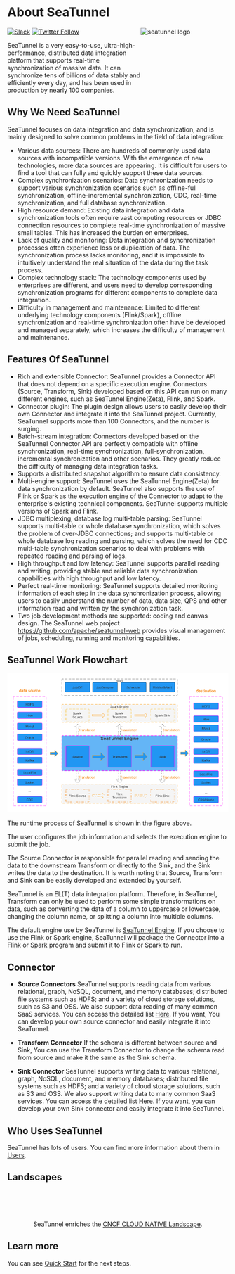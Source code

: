 # About SeaTunnel

<img src="https://seatunnel.apache.org/image/logo.png" alt="seatunnel logo" width="200px" height="200px" align="right" />

[![Slack](https://img.shields.io/badge/slack-%23seatunnel-4f8eba?logo=slack)](https://s.apache.org/seatunnel-slack)
[![Twitter Follow](https://img.shields.io/twitter/follow/ASFSeaTunnel.svg?label=Follow&logo=twitter)](https://twitter.com/ASFSeaTunnel)

SeaTunnel is a very easy-to-use, ultra-high-performance, distributed data integration platform that supports real-time
synchronization of massive data. It can synchronize tens of billions of data stably and efficiently every day, and has
been used in production by nearly 100 companies.

## Why We Need SeaTunnel

SeaTunnel focuses on data integration and data synchronization, and is mainly designed to solve common problems in the field of data integration:

- Various data sources: There are hundreds of commonly-used data sources with incompatible versions. With the emergence of new technologies, more data sources are appearing. It is difficult for users to find a tool that can fully and quickly support these data sources.
- Complex synchronization scenarios: Data synchronization needs to support various synchronization scenarios such as offline-full synchronization, offline-incremental synchronization, CDC, real-time synchronization, and full database synchronization.
- High resource demand: Existing data integration and data synchronization tools often require vast computing resources or JDBC connection resources to complete real-time synchronization of massive small tables. This has increased the burden on enterprises.
- Lack of quality and monitoring: Data integration and synchronization processes often experience loss or duplication of data. The synchronization process lacks monitoring, and it is impossible to intuitively understand the real situation of the data during the task process.
- Complex technology stack: The technology components used by enterprises are different, and users need to develop corresponding synchronization programs for different components to complete data integration.
- Difficulty in management and maintenance: Limited to different underlying technology components (Flink/Spark), offline synchronization and real-time synchronization often have be developed and managed separately, which increases the difficulty of management and maintenance.

## Features Of SeaTunnel

- Rich and extensible Connector: SeaTunnel provides a Connector API that does not depend on a specific execution engine. Connectors (Source, Transform, Sink) developed based on this API can run on many different engines, such as SeaTunnel Engine(Zeta), Flink, and Spark.
- Connector plugin: The plugin design allows users to easily develop their own Connector and integrate it into the SeaTunnel project. Currently, SeaTunnel supports more than 100 Connectors, and the number is surging.
- Batch-stream integration: Connectors developed based on the SeaTunnel Connector API are perfectly compatible with offline synchronization, real-time synchronization, full-synchronization, incremental synchronization and other scenarios. They greatly reduce the difficulty of managing data integration tasks.
- Supports a distributed snapshot algorithm to ensure data consistency.
- Multi-engine support: SeaTunnel uses the SeaTunnel Engine(Zeta) for data synchronization by default. SeaTunnel also supports the use of Flink or Spark as the execution engine of the Connector to adapt to the enterprise's existing technical components. SeaTunnel supports multiple versions of Spark and Flink.
- JDBC multiplexing, database log multi-table parsing: SeaTunnel supports multi-table or whole database synchronization, which solves the problem of over-JDBC connections; and supports multi-table or whole database log reading and parsing, which solves the need for CDC multi-table synchronization scenarios to deal with problems with repeated reading and parsing of logs.
- High throughput and low latency: SeaTunnel supports parallel reading and writing, providing stable and reliable data synchronization capabilities with high throughput and low latency.
- Perfect real-time monitoring: SeaTunnel supports detailed monitoring information of each step in the data synchronization process, allowing users to easily understand the number of data, data size, QPS and other information read and written by the synchronization task.
- Two job development methods are supported: coding and canvas design. The SeaTunnel web project https://github.com/apache/seatunnel-web provides visual management of jobs, scheduling, running and monitoring capabilities.

## SeaTunnel Work Flowchart

![SeaTunnel Work Flowchart](images/architecture_diagram.png)

The runtime process of SeaTunnel is shown in the figure above.

The user configures the job information and selects the execution engine to submit the job.

The Source Connector is responsible for parallel reading and sending the data to the downstream Transform or directly to the Sink, and the Sink writes the data to the destination. It is worth noting that Source, Transform and Sink can be easily developed and extended by yourself.

SeaTunnel is an EL(T) data integration platform. Therefore, in SeaTunnel, Transform can only be used to perform some simple transformations on data, such as converting the data of a column to uppercase or lowercase, changing the column name, or splitting a column into multiple columns.

The default engine use by SeaTunnel is [SeaTunnel Engine](seatunnel-engine/about.md). If you choose to use the Flink or Spark engine, SeaTunnel will package the Connector into a Flink or Spark program and submit it to Flink or Spark to run.

## Connector

- **Source Connectors** SeaTunnel supports reading data from various relational, graph, NoSQL, document, and memory databases; distributed file systems such as HDFS; and a variety of cloud storage solutions, such as S3 and OSS. We also support data reading of many common SaaS services. You can access the detailed list [Here](connector-v2/source). If you want, You can develop your own source connector and easily integrate it into SeaTunnel.

- **Transform Connector** If the schema is different between source and Sink, You can use the Transform Connector to change the schema read from source and make it the same as the Sink schema.

- **Sink Connector** SeaTunnel supports writing data to various relational, graph, NoSQL, document, and memory databases; distributed file systems such as HDFS; and a variety of cloud storage solutions, such as S3 and OSS. We also support writing data to many common SaaS services. You can access the detailed list [Here](connector-v2/sink). If you want, you can develop your own Sink connector and easily integrate it into SeaTunnel.

## Who Uses SeaTunnel

SeaTunnel has lots of users. You can find more information about them in [Users](https://seatunnel.apache.org/user).

## Landscapes

<p align="center">
<br/><br/>
<img src="https://landscape.cncf.io/images/left-logo.svg" width="150" alt=""/>&nbsp;&nbsp;<img src="https://landscape.cncf.io/images/right-logo.svg" width="200" alt=""/>
<br/><br/>
SeaTunnel enriches the <a href="https://landscape.cncf.io/?item=app-definition-and-development--streaming-messaging--seatunnel">CNCF CLOUD NATIVE Landscape</a >.
</p >

## Learn more

You can see [Quick Start](start-v2/locally/deployment.md) for the next steps.
